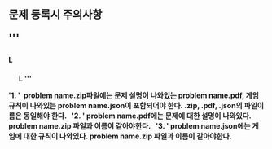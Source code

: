 <H2>문제 등록시 주의사항

'''
<H4><problem name.zip>
<H4>        L <problem name.pdf>
<H4>        L <problem name.json>
'''
  

'1. <problem name.zip>'
  problem name.zip파일에는 문제 설명이 나와있는 problem name.pdf, 게임 규칙이 나와있는 problem name.json이 포함되어야 한다.
  .zip, .pdf, .json의 파일이름은 동일해야 한다.
  
'2. <problem name.pdf>'
  problem name.pdf에는 문제에 대한 설명이 나와있다.
  problem name.zip 파일과 이름이 같아야한다.
  
'3. <problem name.json>'
  problem name.json에는 게임에 대한 규칙이 나와있다.
  problem name.zip 파일과 이름이 같아야한다.

